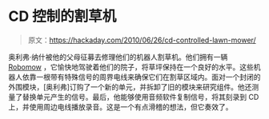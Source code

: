 # CD 控制的割草机

> 原文：<https://hackaday.com/2010/06/26/cd-controlled-lawn-mower/>

奥利弗·纳什被他的父母征募去修理他们的机器人割草机。他们拥有一辆 [Robomow](http://www.robomow.com/) ，它愉快地驾驶着他们的院子，将草坪保持在一个良好的水平。这些机器人依靠一根带有特殊信号的周界电线来确保它们在割草区域内。面对一个封闭的外围模块，[奥利弗]订购了一个新的单元，并拆卸了旧的模块来研究组件。他还测量了替换单元产生的信号。最后，他能够使用音频软件复制信号，将其刻录到 CD 上，并使用周边电线播放录音。这是一个有点滑稽的想法，但它奏效了。